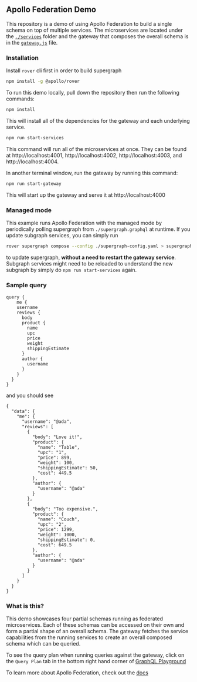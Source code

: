## Apollo Federation Demo

This repository is a demo of using Apollo Federation to build a single schema on top of multiple services. The microservices are located under the [`./services`](./services/) folder and the gateway that composes the overall schema is in the [`gateway.js`](./gateway.js) file.

### Installation

Install `rover` cli first in order to build supergraph

```sh
npm install -g @apollo/rover
```

To run this demo locally, pull down the repository then run the following commands:

```sh
npm install
```

This will install all of the dependencies for the gateway and each underlying service.

```sh
npm run start-services
```

This command will run all of the microservices at once. They can be found at http://localhost:4001, http://localhost:4002, http://localhost:4003, and http://localhost:4004.

In another terminal window, run the gateway by running this command:

```sh
npm run start-gateway
```

This will start up the gateway and serve it at http://localhost:4000

### Managed mode
This example runs Apollo Federation with the managed mode by periodically polling supergraph from `./supergraph.graphql` at runtime. If you update subgraph services, you can simply run

```sh
rover supergraph compose --config ./supergraph-config.yaml > supergraph.graphql
```
to update supergraph, **without a need to restart the gateway service**. Subgraph services might need to be reloaded to understand the new subgraph by simply do `npm run start-services` again.

### Sample query
```
query {
	me {
    username
    reviews {
      body
      product {
        name
        upc
        price
        weight
        shippingEstimate
      }
      author {
        username
      }
    }
  }
}
```

and you should see
```
{
  "data": {
    "me": {
      "username": "@ada",
      "reviews": [
        {
          "body": "Love it!",
          "product": {
            "name": "Table",
            "upc": "1",
            "price": 899,
            "weight": 100,
            "shippingEstimate": 50,
            "cost": 449.5
          },
          "author": {
            "username": "@ada"
          }
        },
        {
          "body": "Too expensive.",
          "product": {
            "name": "Couch",
            "upc": "2",
            "price": 1299,
            "weight": 1000,
            "shippingEstimate": 0,
            "cost": 649.5
          },
          "author": {
            "username": "@ada"
          }
        }
      ]
    }
  }
}
```

### What is this?

This demo showcases four partial schemas running as federated microservices. Each of these schemas can be accessed on their own and form a partial shape of an overall schema. The gateway fetches the service capabilities from the running services to create an overall composed schema which can be queried.

To see the query plan when running queries against the gateway, click on the `Query Plan` tab in the bottom right hand corner of [GraphQL Playground](http://localhost:4000)

To learn more about Apollo Federation, check out the [docs](https://www.apollographql.com/docs/apollo-server/federation/introduction)

